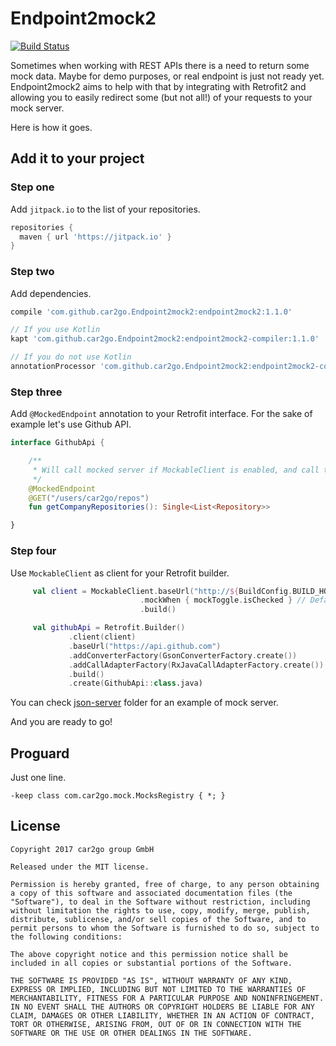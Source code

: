 # Endpoint2mock2

[![Build Status](https://api.travis-ci.org/car2go/Endpoint2mock2.svg?branch=master)](https://travis-ci.org/car2go/Endpoint2Mock2)

Sometimes when working with REST APIs there is a need to return some mock data. Maybe for demo purposes, or real endpoint is just not ready yet. Endpoint2mock2 aims to help with that by integrating with Retrofit2 and allowing you to easily redirect some (but not all!) of your requests to your mock server.

Here is how it goes.

## Add it to your project

### Step one

Add `jitpack.io` to the list of your repositories.

```groovy
repositories {
  maven { url 'https://jitpack.io' }
}
```

### Step two

Add dependencies.

```groovy
compile 'com.github.car2go.Endpoint2mock2:endpoint2mock2:1.1.0'

// If you use Kotlin
kapt 'com.github.car2go.Endpoint2mock2:endpoint2mock2-compiler:1.1.0'

// If you do not use Kotlin
annotationProcessor 'com.github.car2go.Endpoint2mock2:endpoint2mock2-compiler:1.1.0'
```

### Step three

Add `@MockedEndpoint` annotation to your Retrofit interface. For the sake of example let's use Github API.

```kotlin
interface GithubApi {

    /**
     * Will call mocked server if MockableClient is enabled, and call the real server when it is not enabled.
     */
    @MockedEndpoint
    @GET("/users/car2go/repos")
    fun getCompanyRepositories(): Single<List<Repository>>

}
```

### Step four

Use `MockableClient` as client for your Retrofit builder.

```kotlin
     val client = MockableClient.baseUrl("http://${BuildConfig.BUILD_HOST_ADDRESS}")   // Assuming that you have something running at this URL
                             .mockWhen { mockToggle.isChecked } // Default is true
                             .build()

     val githubApi = Retrofit.Builder()
             .client(client)
             .baseUrl("https://api.github.com")
             .addConverterFactory(GsonConverterFactory.create())
             .addCallAdapterFactory(RxJavaCallAdapterFactory.create())
             .build()
             .create(GithubApi::class.java)
```

You can check [json-server](https://github.com/car2go/Endpoint2mock/tree/master/json-server) folder for an example of mock server.

And you are ready to go!

## Proguard

Just one line.

```
-keep class com.car2go.mock.MocksRegistry { *; }
```

## License

```
Copyright 2017 car2go group GmbH

Released under the MIT license.

Permission is hereby granted, free of charge, to any person obtaining a copy of this software and associated documentation files (the "Software"), to deal in the Software without restriction, including without limitation the rights to use, copy, modify, merge, publish, distribute, sublicense, and/or sell copies of the Software, and to permit persons to whom the Software is furnished to do so, subject to the following conditions:

The above copyright notice and this permission notice shall be included in all copies or substantial portions of the Software.

THE SOFTWARE IS PROVIDED "AS IS", WITHOUT WARRANTY OF ANY KIND, EXPRESS OR IMPLIED, INCLUDING BUT NOT LIMITED TO THE WARRANTIES OF MERCHANTABILITY, FITNESS FOR A PARTICULAR PURPOSE AND NONINFRINGEMENT. IN NO EVENT SHALL THE AUTHORS OR COPYRIGHT HOLDERS BE LIABLE FOR ANY CLAIM, DAMAGES OR OTHER LIABILITY, WHETHER IN AN ACTION OF CONTRACT, TORT OR OTHERWISE, ARISING FROM, OUT OF OR IN CONNECTION WITH THE SOFTWARE OR THE USE OR OTHER DEALINGS IN THE SOFTWARE.
```
